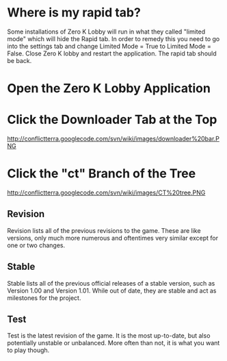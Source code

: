 # Where is my rapid tab? #

Some installations of Zero K Lobby will run in what they called "limited mode" which will hide the Rapid tab. In order to remedy this you need to go into the settings tab and change Limited Mode = True to Limited Mode = False. Close Zero K lobby and restart the application. The rapid tab should be back.

# Open the Zero K Lobby Application #

# Click the Downloader Tab at the Top #

http://conflictterra.googlecode.com/svn/wiki/images/downloader%20bar.PNG

# Click the "ct" Branch of the Tree #

http://conflictterra.googlecode.com/svn/wiki/images/CT%20tree.PNG

## Revision ##

Revision lists all of the previous revisions to the game.  These are like versions, only much more numerous and oftentimes very similar except for one or two changes.

## Stable ##

Stable lists all of the previous official releases of a stable version, such as Version 1.00 and Version 1.01.  While out of date, they are stable and act as milestones for the project.

## Test ##

Test is the latest revision of the game.  It is the most up-to-date, but also potentially unstable or unbalanced.  More often than not, it is what you want to play though.